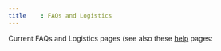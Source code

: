 ```yaml
---
title    : FAQs and Logistics
---
```


Current FAQs and Logistics pages (see also these [help](/faq/help) pages:
